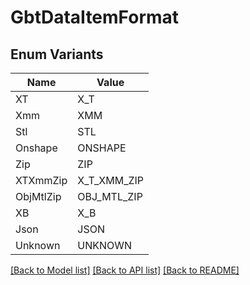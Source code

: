 # GbtDataItemFormat

## Enum Variants

| Name | Value |
|---- | -----|
| XT | X_T |
| Xmm | XMM |
| Stl | STL |
| Onshape | ONSHAPE |
| Zip | ZIP |
| XTXmmZip | X_T_XMM_ZIP |
| ObjMtlZip | OBJ_MTL_ZIP |
| XB | X_B |
| Json | JSON |
| Unknown | UNKNOWN |


[[Back to Model list]](../README.md#documentation-for-models) [[Back to API list]](../README.md#documentation-for-api-endpoints) [[Back to README]](../README.md)


